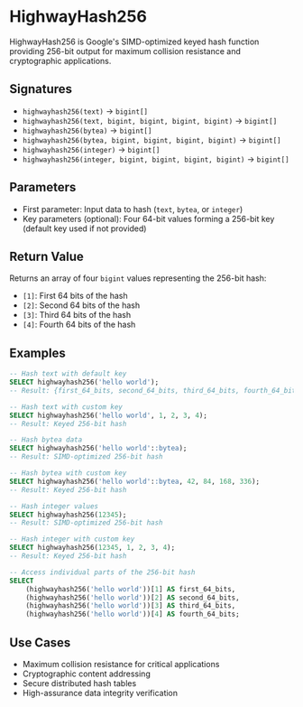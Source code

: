 # HighwayHash256

HighwayHash256 is Google's SIMD-optimized keyed hash function providing 256-bit output for maximum collision resistance and cryptographic applications.

## Signatures

- `highwayhash256(text)` → `bigint[]`
- `highwayhash256(text, bigint, bigint, bigint, bigint)` → `bigint[]`
- `highwayhash256(bytea)` → `bigint[]`
- `highwayhash256(bytea, bigint, bigint, bigint, bigint)` → `bigint[]`
- `highwayhash256(integer)` → `bigint[]`
- `highwayhash256(integer, bigint, bigint, bigint, bigint)` → `bigint[]`

## Parameters

- First parameter: Input data to hash (`text`, `bytea`, or `integer`)
- Key parameters (optional): Four 64-bit values forming a 256-bit key (default key used if not provided)

## Return Value

Returns an array of four `bigint` values representing the 256-bit hash:
- `[1]`: First 64 bits of the hash
- `[2]`: Second 64 bits of the hash
- `[3]`: Third 64 bits of the hash
- `[4]`: Fourth 64 bits of the hash

## Examples

```sql
-- Hash text with default key
SELECT highwayhash256('hello world');
-- Result: {first_64_bits, second_64_bits, third_64_bits, fourth_64_bits}

-- Hash text with custom key
SELECT highwayhash256('hello world', 1, 2, 3, 4);
-- Result: Keyed 256-bit hash

-- Hash bytea data
SELECT highwayhash256('hello world'::bytea);
-- Result: SIMD-optimized 256-bit hash

-- Hash bytea with custom key
SELECT highwayhash256('hello world'::bytea, 42, 84, 168, 336);
-- Result: Keyed 256-bit hash

-- Hash integer values
SELECT highwayhash256(12345);
-- Result: SIMD-optimized 256-bit hash

-- Hash integer with custom key
SELECT highwayhash256(12345, 1, 2, 3, 4);
-- Result: Keyed 256-bit hash

-- Access individual parts of the 256-bit hash
SELECT 
    (highwayhash256('hello world'))[1] AS first_64_bits,
    (highwayhash256('hello world'))[2] AS second_64_bits,
    (highwayhash256('hello world'))[3] AS third_64_bits,
    (highwayhash256('hello world'))[4] AS fourth_64_bits;
```

## Use Cases

- Maximum collision resistance for critical applications
- Cryptographic content addressing
- Secure distributed hash tables
- High-assurance data integrity verification